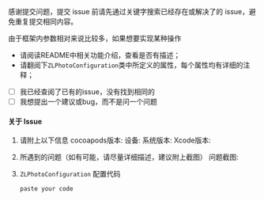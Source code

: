
感谢提交问题，提交 issue 前请先通过关键字搜索已经存在或解决了的 issue，避免重复提交相同内容。

由于框架内参数相对来说比较多，如果想要实现某种操作
* 请阅读README中相关功能介绍，查看是否有描述；
* 请翻阅下`ZLPhotoConfiguration`类中所定义的属性，每个属性均有详细的注释；

- [ ] 我已经查阅了已有的issue，没有找到相同的
- [ ] 我想提出一个建议或bug，而不是问一个问题

#### 关于 Issue
1. 请附上以下信息
   cocoapods版本: 
   设备: 
   系统版本: 
   Xcode版本: 

2. 所遇到的问题（如有可能，请尽量详细描述，建议附上截图）
   问题截图: 

3. `ZLPhotoConfiguration` 配置代码

   ```
   paste your code
   ```
